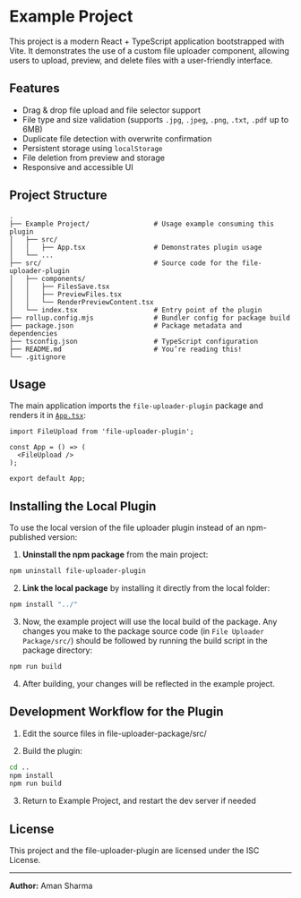 # Example Project

This project is a modern React + TypeScript application bootstrapped with Vite. It demonstrates the use of a custom file uploader component, allowing users to upload, preview, and delete files with a user-friendly interface.

## Features

- Drag & drop file upload and file selector support
- File type and size validation (supports `.jpg`, `.jpeg`, `.png`, `.txt`, `.pdf` up to 6MB)
- Duplicate file detection with overwrite confirmation
- Persistent storage using `localStorage`
- File deletion from preview and storage
- Responsive and accessible UI

## Project Structure

```
.
├── Example Project/                # Usage example consuming this plugin
│   ├── src/
│   │   ├── App.tsx                 # Demonstrates plugin usage
│   └── ...
├── src/                            # Source code for the file-uploader-plugin
│   ├── components/
│   │   ├── FilesSave.tsx
│   │   ├── PreviewFiles.tsx
│   │   └── RenderPreviewContent.tsx
│   └── index.tsx                   # Entry point of the plugin
├── rollup.config.mjs               # Bundler config for package build
├── package.json                    # Package metadata and dependencies
├── tsconfig.json                   # TypeScript configuration
├── README.md                       # You’re reading this!
└── .gitignore
```

## Usage

The main application imports the `file-uploader-plugin` package and renders it in [`App.tsx`](src/App.tsx):

```tsx
import FileUpload from 'file-uploader-plugin';

const App = () => (
  <FileUpload />
);

export default App;
```

## Installing the Local Plugin

To use the local version of the file uploader plugin instead of an npm-published version:

1. **Uninstall the npm package** from the main project:

  ```sh
  npm uninstall file-uploader-plugin
  ```

2. **Link the local package** by installing it directly from the local folder:

  ```sh
  npm install "../"
  ```

3. Now, the example project will use the local build of the package. Any changes you make to the package source code (in `File Uploader Package/src/`) should be followed by running the build script in the package directory:

  ```sh
  npm run build
  ```

4. After building, your changes will be reflected in the example project.

## Development Workflow for the Plugin

1. Edit the source files in file-uploader-package/src/

2. Build the plugin:

  ```sh
  cd ..
  npm install
  npm run build
  ```

3. Return to Example Project, and restart the dev server if needed

## License

This project and the file-uploader-plugin are licensed under the ISC License.

---

**Author:** Aman Sharma